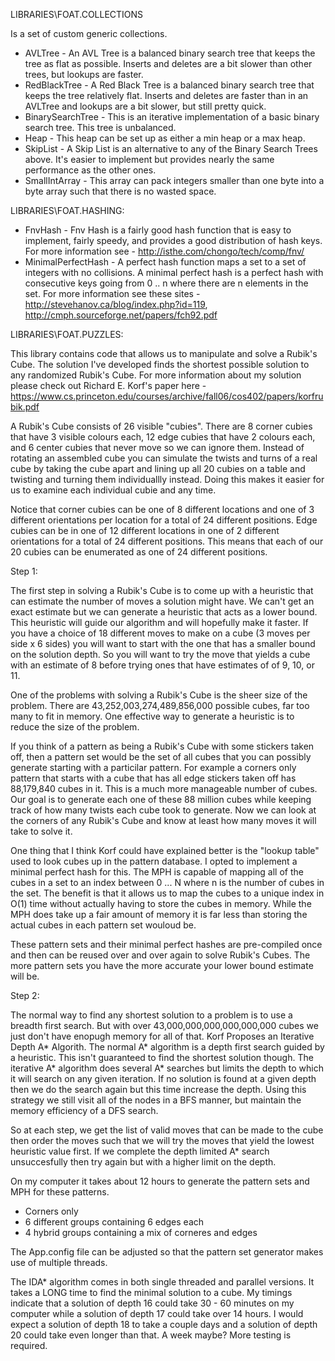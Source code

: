 LIBRARIES\FOAT.COLLECTIONS

Is a set of custom generic collections.

* AVLTree - An AVL Tree is a balanced binary search tree that keeps the tree as flat as possible. Inserts and deletes are a bit slower than other trees, but lookups are faster.
* RedBlackTree - A Red Black Tree is a balanced binary search tree that keeps the tree relatively flat. Inserts and deletes are faster than in an AVLTree and lookups are a bit slower, but still pretty quick.
* BinarySearchTree - This is an iterative implementation of a basic binary search tree. This tree is unbalanced.
* Heap - This heap can be set up as either a min heap or a max heap.
* SkipList - A Skip List is an alternative to any of the Binary Search Trees above. It's easier to implement but provides nearly the same performance as the other ones.
* SmallIntArray - This array can pack integers smaller than one byte into a byte array such that there is no wasted space.

LIBRARIES\FOAT.HASHING:

* FnvHash - Fnv Hash is a fairly good hash function that is easy to implement, fairly speedy, and provides a good distribution of hash keys. For more information see - http://isthe.com/chongo/tech/comp/fnv/
* MinimalPerfectHash - A perfect hash function maps a set to a set of integers with no collisions. A minimal perfect hash is a perfect hash with consecutive keys going from 0 .. n where there are n elements in the set. For more information see these sites - http://stevehanov.ca/blog/index.php?id=119, http://cmph.sourceforge.net/papers/fch92.pdf

LIBRARIES\FOAT.PUZZLES:

This library contains code that allows us to manipulate and solve a Rubik's Cube. The solution I've developed finds the shortest possible solution to any randomized Rubik's Cube. For more information about my solution please check out Richard E. Korf's paper here - https://www.cs.princeton.edu/courses/archive/fall06/cos402/papers/korfrubik.pdf

A Rubik's Cube consists of 26 visible "cubies". There are 8 corner cubies that have 3 visible colours each, 12 edge cubies that have 2 colours each, and 6 center cubies that never move so we can ignore them. Instead of rotating an assembled cube you can simulate the twists and turns of a real cube by taking the cube apart and lining up all 20 cubies on a table and twisting and turning them individuallly instead. Doing this makes it easier for us to examine each individual cubie and any time.

Notice that corner cubies can be one of 8 different locations and one of 3 different orientations per location for a total of 24 different positions. Edge cubies can be in one of 12 different locations in one of 2 different orientations for a total of 24 different positions. This means that each of our 20 cubies can be enumerated as one of 24 different positions.

Step 1:

The first step in solving a Rubik's Cube is to come up with a heuristic that can estimate the number of moves a solution might have. We can't get an exact estimate but we can generate a heuristic that acts as a lower bound. This heuristic will guide our algorithm and will hopefully make it faster. If you have a choice of 18 different moves to make on a cube (3 moves per side x 6 sides) you will want to start with the one that has a smaller bound on the solution depth. So you will want to try the move that yields a cube with an estimate of 8 before trying ones that have estimates of of 9, 10, or 11.

One of the problems with solving a Rubik's Cube is the sheer size of the problem. There are 43,252,003,274,489,856,000 possible cubes, far too many to fit in memory. One effective way to generate a heuristic is to reduce the size of the problem.

If you think of a pattern as being a Rubik's Cube with some stickers taken off, then a pattern set would be the set of all cubes that you can possibly generate starting with a particilar pattern. For example a corners only pattern that starts with a cube that has all edge stickers taken off has 88,179,840 cubes in it. This is a much more manageable number of cubes. Our goal is to generate each one of these 88 million cubes while keeping track of how many twists each cube took to generate. Now we can look at the corners of any Rubik's Cube and know at least how many moves it will take to solve it.

One thing that I think Korf could have explained better is the "lookup table" used to look cubes up in the pattern database. I opted to implement a minimal perfect hash for this. The MPH is capable of mapping all of the cubes in a set to an index between 0 ... N where n is the number of cubes in the set. The benefit is that it allows us to map the cubes to a unique index in O(1) time without actually having to store the cubes in memory. While the MPH does take up a fair amount of memory it is far less than storing the actual cubes in each pattern set wouloud be.

These pattern sets and their minimal perfect hashes are pre-compiled once and then can be reused over and over again to solve Rubik's Cubes. The more pattern sets you have the more accurate your lower bound estimate will be.

Step 2:

The normal way to find any shortest solution to a problem is to use a breadth first search. But with over 43,000,000,000,000,000,000 cubes we just don't have enopugh memory for all of that. Korf Proposes an Iterative Depth A* Algorith. The normal A* algorithm is a depth first search guided by a heuristic. This isn't guaranteed to find the shortest solution though. The iterative A* algorithm does several A* searches but limits the depth to which it will search on any given iteration. If no solution is found at a given depth then we do the search again but this time increase the depth. Using this strategy we still visit all of the nodes in a BFS manner, but maintain the memory efficiency of a DFS search.

So at each step, we get the list of valid moves that can be made to the cube then order the moves such that we will try the moves that yield the lowest heuristic value first. If we complete the depth limited A* search unsuccesfully then try again but with a higher limit on the depth.

On my computer it takes about 12 hours to generate the pattern sets and MPH for these patterns.

* Corners only
* 6 different groups containing 6 edges each
* 4 hybrid groups containing a mix of corneres and edges

The App.config file can be adjusted so that the pattern set generator makes use of multiple threads.

The IDA* algorithm comes in both single threaded and parallel versions. It takes a LONG time to find the minimal solution to a cube. My timings indicate that a solution of depth 16 could take 30 - 60 minutes on my computer while a solution of depth 17 could take over 14 hours. I would expect a solution of depth 18 to take a couple days and a solution of depth 20 could take even longer than that. A week maybe? More testing is required.
